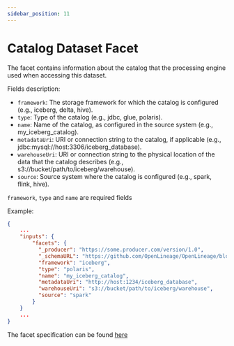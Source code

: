 ```yaml
---
sidebar_position: 11
---
```


# Catalog Dataset Facet

The facet contains information about the catalog that the processing engine
used when accessing this dataset.

Fields description:
- `framework`: The storage framework for which the catalog is configured (e.g., iceberg, delta, hive).
- `type`: Type of the catalog (e.g., jdbc, glue, polaris).
- `name`: Name of the catalog, as configured in the source system (e.g., my_iceberg_catalog).
- `metadataUri`: URI or connection string to the catalog, if applicable (e.g., jdbc:mysql://host:3306/iceberg_database).
- `warehouseUri`: URI or connection string to the physical location of the data that the catalog describes (e.g., s3://bucket/path/to/iceberg/warehouse).
- `source`: Source system where the catalog is configured (e.g., spark, flink, hive).

`framework`, `type` and `name` are required fields

Example:

```json
{
    ...
    "inputs": {
        "facets": {
          "_producer": "https://some.producer.com/version/1.0",
          "_schemaURL": "https://github.com/OpenLineage/OpenLineage/blob/main/spec/facets/CatalogDatasetFacet.json",
          "framework": "iceberg",
          "type": "polaris",
          "name": "my_iceberg_catalog",
          "metadataUri": "http://host:1234/iceberg_database",
          "warehouseUri": "s3://bucket/path/to/iceberg/warehouse",
          "source": "spark"
        }
    }
    ...
}
```


The facet specification can be found [here](https://openlineage.io/spec/facets/1-0-0/CatalogDatasetFacet.json)